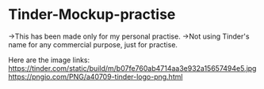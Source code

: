 # Tinder-Mockup-practise

->This has been made only for my personal practise.
->Not using Tinder's name for any commercial purpose, just for practise.

Here are the image links:
https://tinder.com/static/build/m/b07fe760ab4714aa3e932a15657494e5.jpg
https://pngio.com/PNG/a40709-tinder-logo-png.html

